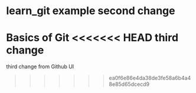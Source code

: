 # learn_git example second change
Basics of Git
<<<<<<< HEAD
third change 
=======
third change from Github UI
>>>>>>> ea0f6e86e4da38de3fe58a6b4a48e85d65dcecd9
